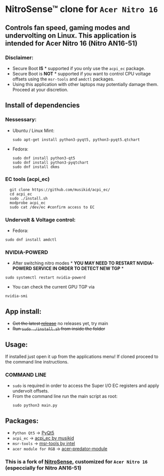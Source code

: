 # NitroSense™ clone for ```Acer Nitro 16```
## Controls fan speed, gaming modes and undervolting on Linux. This application is intended for Acer Nitro 16 (Nitro AN16-51)

### Disclaimer:
* Secure Boot **IS** \* supported if you only use the ```acpi_ec``` package.
* Secure Boot is **NOT** \* supported if you want to control CPU voltage offsets using the ```msr-tools``` and ```amdctl``` packages.
* Using this application with other laptops may potentially damage them. Proceed at your discretion.

## Install of dependencies
### Nessessary:
- Ubuntu / Linux Mint:
  ```
  sudo apt-get install python3-pyqt5, python3-pyqt5.qtchart
  ```
 
- Fedora:
  ```
  sudo dnf install python3-qt5
  sudo dnf install python3-pyqtchart
  sudo dnf install dkms
  ```
### EC tools (acpi_ec)
```
  git clone https://github.com/musikid/acpi_ec/
  cd acpi_ec
  sudo ./install.sh
  modprobe acpi_ec
  sudo cat /dev/ec #confirm access to EC
```

### Undervolt & Voltage control:
- Fedora:
```
sudo dnf install amdctl
```

### NVIDIA-POWERD
- After switching nitro modes \* **YOU MAY NEED TO RESTART NVIDIA-POWERD SERVICE IN ORDER TO DETECT NEW TGP** \*
```
sudo systemctl restart nvidia-powerd
``` 
- You can check the current GPU TGP via
```
nvidia-smi
```


## App install:
- ~~Get the latest [release](https://github.com/Packss/Linux-NitroSense16/releases)~~ no releases yet, try main
- ~~Run ```sudo ./install.sh``` from inside the folder~~

## Usage:
If installed just open it up from the applications menu!
If cloned proceed to the command line instructions.

### COMMAND LINE  
- ```sudo``` is required in order to access the Super I/O EC registers and apply undervolt offsets.
- From the command line run the main script as root:
  ```
  sudo python3 main.py
  ```


## Packages:
* ```Python Qt5``` -> [PyQt5](https://pypi.org/project/PyQt5/)
* ```acpi_ec``` -> [acpi_ec by musikid](https://github.com/musikid/acpi_ec/)
* ```msr-tools``` -> [msr-tools by intel](https://github.com/intel/msr-tools)
* ```acer module for RGB``` -> [acer-predator-module](https://github.com/JafarAkhondali/acer-predator-turbo-and-rgb-keyboard-linux-module)

### This is a fork of [NitroSense](https://github.com/snowyoneill/Linux-NitroSense), customized for ```Acer Nitro 16``` (especcially for Nitro AN16-51)
